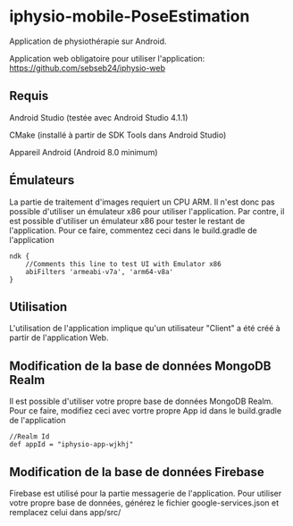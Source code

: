 # iphysio-mobile-PoseEstimation

 Application de physiothérapie sur Android.
 
 Application web obligatoire pour utiliser l'application: https://github.com/sebseb24/iphysio-web
 
 
 
 Requis
-
Android Studio (testée avec Android Studio 4.1.1)

CMake (installé à partir de SDK Tools dans Android Studio)

Appareil Android (Android 8.0 minimum)

Émulateurs
-
La partie de traitement d'images requiert un CPU ARM. Il n'est donc pas possible d'utiliser un émulateur x86 pour utiliser l'application.
Par contre, il est possible d'utiliser un émulateur x86 pour tester le restant de l'application.
Pour ce faire, commentez ceci dans le build.gradle de l'application
```
ndk {
    //Comments this line to test UI with Emulator x86
    abiFilters 'armeabi-v7a', 'arm64-v8a'
}
```

Utilisation
-
L'utilisation de l'application implique qu'un utilisateur "Client" a été créé à partir de l'application Web.

Modification de la base de données MongoDB Realm
-
Il est possible d'utiliser votre propre base de données MongoDB Realm.
Pour ce faire, modifiez ceci avec vortre propre App id dans le build.gradle de l'application
```
//Realm Id
def appId = "iphysio-app-wjkhj"
```

Modification de la base de données Firebase
-
Firebase est utilisé pour la partie messagerie de l'application.
Pour utiliser votre propre base de données, générez le fichier google-services.json et remplacez celui dans app/src/
